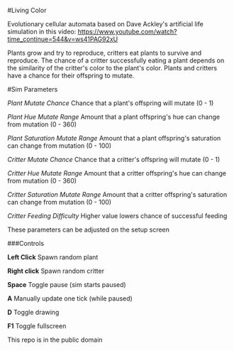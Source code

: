 #Living Color

Evolutionary cellular automata based on Dave Ackley's artificial life simulation in this video: https://www.youtube.com/watch?time_continue=544&v=ws41PAG92xU

Plants grow and try to reproduce, critters eat plants to survive and reproduce. The chance of a critter successfully eating a plant depends on the similarity of the
 critter's color to the plant's color. Plants and critters have a chance for their offspring to mutate.

#Sim Parameters

*Plant Mutate Chance*  Chance that a plant's offspring will mutate (0 - 1)

*Plant Hue Mutate Range*  Amount that a plant offspring's hue can change from mutation (0 - 360) 

*Plant Saturation Mutate Range*  Amount that a plant offspring's saturation can change from mutation (0 - 100)

*Critter Mutate Chance*  Chance that a critter's offspring will mutate (0 - 1)

*Critter Hue Mutate Range*  Amount that a critter offspring's hue can change from mutation (0 - 360)

*Critter Saturation Mutate Range*  Amount that a critter offspring's saturation can change from mutation (0 - 100)

*Critter Feeding Difficulty*  Higher value lowers chance of successful feeding

These parameters can be adjusted on the setup screen


###Controls

**Left Click** Spawn random plant

**Right click** Spawn random critter

**Space** Toggle pause (sim starts paused)

**A** Manually update one tick (while paused)

**D** Toggle drawing

**F1** Toggle fullscreen

This repo is in the public domain